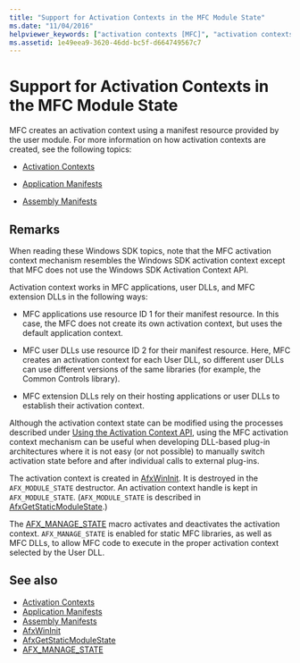 ```yaml
---
title: "Support for Activation Contexts in the MFC Module State"
ms.date: "11/04/2016"
helpviewer_keywords: ["activation contexts [MFC]", "activation contexts [MFC], MFC support"]
ms.assetid: 1e49eea9-3620-46dd-bc5f-d664749567c7
---
```

# Support for Activation Contexts in the MFC Module State

MFC creates an activation context using a manifest resource provided by the user module. For more information on how activation contexts are created, see the following topics:

- [Activation Contexts](/windows/desktop/SbsCs/activation-contexts)

- [Application Manifests](/windows/desktop/SbsCs/application-manifests)

- [Assembly Manifests](/windows/desktop/SbsCs/assembly-manifests)

## Remarks

When reading these Windows SDK topics, note that the MFC activation context mechanism resembles the Windows SDK activation context except that MFC does not use the Windows SDK Activation Context API.

Activation context works in MFC applications, user DLLs, and MFC extension DLLs in the following ways:

- MFC applications use resource ID 1 for their manifest resource. In this case, the MFC does not create its own activation context, but uses the default application context.

- MFC user DLLs use resource ID 2 for their manifest resource. Here, MFC creates an activation context for each User DLL, so different user DLLs can use different versions of the same libraries (for example, the Common Controls library).

- MFC extension DLLs rely on their hosting applications or user DLLs to establish their activation context.

Although the activation context state can be modified using the processes described under [Using the Activation Context API](/windows/desktop/SbsCs/using-the-activation-context-api), using the MFC activation context mechanism can be useful when developing DLL-based plug-in architectures where it is not easy (or not possible) to manually switch activation state before and after individual calls to external plug-ins.

The activation context is created in [AfxWinInit](../mfc/reference/application-information-and-management.md#afxwininit). It is destroyed in the `AFX_MODULE_STATE` destructor. An activation context handle is kept in `AFX_MODULE_STATE`. (`AFX_MODULE_STATE` is described in [AfxGetStaticModuleState](reference/extension-dll-macros.md#afxgetstaticmodulestate).)

The [AFX_MANAGE_STATE](reference/extension-dll-macros.md#afx_manage_state) macro activates and deactivates the activation context. `AFX_MANAGE_STATE` is enabled for static MFC libraries, as well as MFC DLLs, to allow MFC code to execute in the proper activation context selected by the User DLL.

## See also

- [Activation Contexts](/windows/desktop/SbsCs/activation-contexts)
- [Application Manifests](/windows/desktop/SbsCs/application-manifests)
- [Assembly Manifests](/windows/desktop/SbsCs/assembly-manifests)
- [AfxWinInit](../mfc/reference/application-information-and-management.md#afxwininit)
- [AfxGetStaticModuleState](reference/extension-dll-macros.md#afxgetstaticmodulestate)
- [AFX_MANAGE_STATE](reference/extension-dll-macros.md#afx_manage_state)
